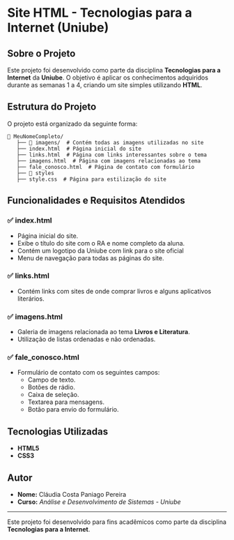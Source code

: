 # Site HTML - Tecnologias para a Internet (Uniube)

## Sobre o Projeto
Este projeto foi desenvolvido como parte da disciplina **Tecnologias para a Internet** da **Uniube**. O objetivo é aplicar os conhecimentos adquiridos durante as semanas 1 a 4, criando um site simples utilizando **HTML**.

## Estrutura do Projeto
O projeto está organizado da seguinte forma:

```
📂 MeuNomeCompleto/
   ├── 📂 imagens/  # Contém todas as imagens utilizadas no site
   ├── index.html  # Página inicial do site
   ├── links.html  # Página com links interessantes sobre o tema
   ├── imagens.html  # Página com imagens relacionadas ao tema
   ├── fale_conosco.html  # Página de contato com formulário
   ├── 📂 styles
   ├── style.css  # Página para estilização do site
```

## Funcionalidades e Requisitos Atendidos

### ✅ index.html
- Página inicial do site.
- Exibe o título do site com o RA e nome completo da aluna.
- Contém um logotipo da Uniube com link para o site oficial 
- Menu de navegação para todas as páginas do site.

### ✅ links.html
- Contém links com sites de onde comprar livros e alguns aplicativos literários.

### ✅ imagens.html
- Galeria de imagens relacionada ao tema **Livros e Literatura**.
- Utilização de listas ordenadas e não ordenadas.

### ✅ fale_conosco.html
- Formulário de contato com os seguintes campos:
  - Campo de texto.
  - Botões de rádio.
  - Caixa de seleção.
  - Textarea para mensagens.
  - Botão para envio do formulário.


## Tecnologias Utilizadas
- **HTML5**
- **CSS3** 


## Autor
- **Nome:** Cláudia Costa Paniago Pereira
- **Curso:** *Análise e Desenvolvimento de Sistemas - Uniube*

---
Este projeto foi desenvolvido para fins acadêmicos como parte da disciplina **Tecnologias para a Internet**.

